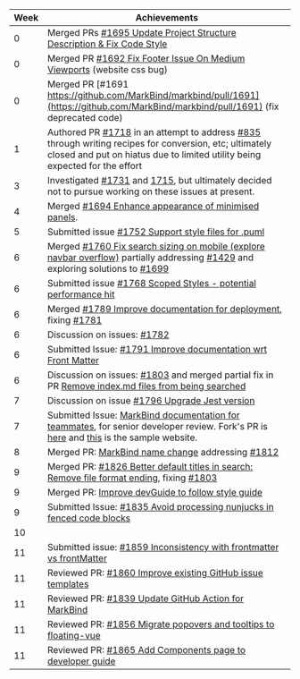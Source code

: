 Week | Achievements
---- | ------------
0    | Merged PRs [#1695 Update Project Structure Description & Fix Code Style](https://github.com/MarkBind/markbind/pull/1695)
0    | Merged PR [#1692 Fix Footer Issue On Medium Viewports](https://github.com/MarkBind/markbind/pull/1692) (website css bug)
0    | Merged PR [#1691 https://github.com/MarkBind/markbind/pull/1691](https://github.com/MarkBind/markbind/pull/1691) (fix deprecated code)
1    | Authored PR [#1718](https://github.com/MarkBind/markbind/pull/1718) in an attempt to address [#835](https://github.com/MarkBind/markbind/issues/835) through writing recipes for conversion, etc; ultimately closed and put on hiatus due to limited utility being expected for the effort
3    | Investigated [#1731](https://github.com/MarkBind/markbind/issues/1731) and [1715](https://github.com/MarkBind/markbind/issues/1715), but ultimately decided not to pursue working on these issues at present.
4    | Merged [#1694 Enhance appearance of minimised panels](https://github.com/MarkBind/markbind/pull/1694).
5    | Submitted issue [#1752 Support style files for .puml](https://github.com/MarkBind/markbind/issues/1752)
6    | Merged [#1760 Fix search sizing on mobile (explore navbar overflow)](https://github.com/MarkBind/markbind/pull/1760) partially addressing [#1429](https://github.com/MarkBind/markbind/issues/1429) and exploring solutions to [#1699](https://github.com/MarkBind/markbind/issues/1699)
6    | Submitted issue [#1768 Scoped Styles - potential performance hit](https://github.com/MarkBind/markbind/issues/1768)
6    | Merged [#1789 Improve documentation for deployment](https://github.com/MarkBind/markbind/pull/1789), fixing [#1781](https://github.com/MarkBind/markbind/issues/1781)
6    | Discussion on issues: [#1782](https://github.com/MarkBind/markbind/issues/1782)
6    | Submitted Issue: [#1791 Improve documentation wrt Front Matter](https://github.com/MarkBind/markbind/issues/1791)
6    | Discussion on issues: [#1803](https://github.com/MarkBind/markbind/issues/1803) and merged partial fix in PR [Remove index.md files from being searched](https://github.com/MarkBind/markbind/pull/1805)
7    | Discussion on issue [#1796 Upgrade Jest version](https://github.com/MarkBind/markbind/issues/1796)
7    | Submitted Issue: [MarkBind documentation for teammates](https://github.com/MarkBind/markbind/issues/1806), for senior developer review. Fork's PR is [here](https://github.com/kaixin-hc/teammates/pull/5) and [this](https://kaixin-hc.github.io/teammates/index.html) is the sample website.
8    | Merged PR: [MarkBind name change](https://github.com/MarkBind/markbind/pull/1828) addressing [#1812](https://github.com/MarkBind/markbind/issues/1812)
9    | Merged PR: [#1826 Better default titles in search: Remove file format ending](https://github.com/MarkBind/markbind/pull/1826), fixing [#1803](https://github.com/MarkBind/markbind/issues/1803)
9    | Merged PR: [Improve devGuide to follow style guide](https://github.com/MarkBind/markbind/pull/1829)
9    | Submitted Issue: [#1835 Avoid processing nunjucks in fenced code blocks](https://github.com/MarkBind/markbind/issues/1835)
10   |
11   | Submitted issue: [#1859 Inconsistency with frontmatter vs frontMatter](https://github.com/MarkBind/markbind/issues/1859)
11   | Reviewed PR: [#1860 Improve existing GitHub issue templates](https://github.com/MarkBind/markbind/pull/1860)
11   | Reviewed PR: [#1839 Update GitHub Action for MarkBind](https://github.com/MarkBind/markbind/pull/1839)
11   | Reviewed PR: [#1856 Migrate popovers and tooltips to floating-vue](https://github.com/MarkBind/markbind/pull/1856)
11   | Reviewed PR: [#1865 Add Components page to developer guide](https://github.com/MarkBind/markbind/pull/1865)
